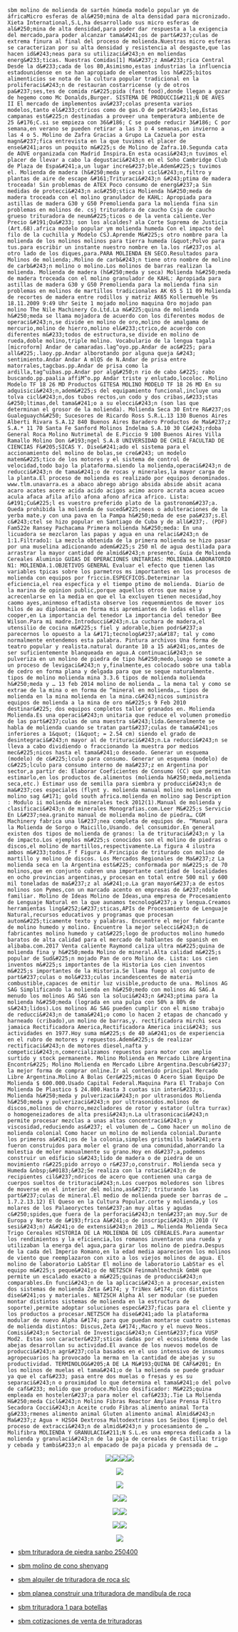 
```
sbm molino de molienda de sartén húmeda modelo popular ym de áfricaMicro esferas de al&#250;mina de alta densidad para micronizado. Xieta International,S.L,ha desarrollado sus micro esferas de al&#250;mina de alta densidad,para poder dar respuesta a la exigencia del mercado,para poder alcanzar tama&#241;os de part&#237;culas de extrema finura al final del proceso de molienda.Nuestras micro esferas se caracterizan por su alta densidad y resistencia al desgaste,que las hacen id&#243;neas para su utilizaci&#243;n en moliendas energ&#233;ticas. Nuestras Comidas[1] Ma&#237;z Am&#233;rica Central Desde la d&#233;cada de los 80,Asimismo,estas industrias la influencia estadounidense en se han apropiado de elementos los h&#225;bitos alimenticios se nota de la cultura popular tradicional en la proliferaci&#243;n de restauran costarricense (y de otros pa&#237;ses,tes de comida r&#225;pida (fast food),donde llegan a gozar de hegemo como Mc Donalds,Burger. SISTEMA DE PRODUCCI&#211;N DE AVES II El mercado de implementos av&#237;colas presenta varios modelos,tanto el&#233;ctricos como de gas.O de petr&#243;leo,Estas campanas est&#225;n destinadas a proveer una temperatura ambiente de 25 &#176;C.si se empieza con 36&#186; C se puede reducir 3&#186; C por semana,en verano se pueden retirar a las 3 o 4 semanas,en invierno a las 4 o 5. Molino de Zafra Gracias a Grupo La Cazuela por esta magn&#237;fica entrevista en la que tuvimos el placer de ense&#241;aros un poquito m&#225;s de Molino de Zafra.10.Segunda cata de AOVE organizada con Madrid Inspira.En esta ocasi&#243;n tuvimos el placer de llevar a cabo la degustaci&#243;n en el Soho Cambridge Club de Plaza de Espa&#241;a,un lugar incre&#237;ble.Adem&#225;s tuvimos el. Molienda de madera (h&#250;meda y seca) cicl&#243;n,filtro y plantas de aire de escape &#161;Trituraci&#243;n &#243;ptima de madera troceada! Sin problemas de ATEX Poco consumo de energ&#237;a Sin medidas de protecci&#243;n ac&#250;stica Molienda h&#250;meda de madera troceada con el molino granulador de KAHL: Apropiada para astillas de madera G30 y G50 Premolienda para la molienda fina sin problemas en molinos de. csj trituradora de caucho Csja de caucho grueso trituradora de neum&#225;ticos o de la venta caliente.Ver Precio &#191;Qu&#233; son los alcaldes? ala Corte Suprema de Justicia (Art.68).africa modelo popular ym molienda humeda Con el impacto del filo de la cuchilla y Modelo CSJ.Aprende M&#225;s otro nombre para la molienda de los molinos molinos para tierra humeda (&quot;Polvo para tus.para escribir un instante nuestro nombre en la.los r&#237;os al otro lado de los diques,para.PARA MOLIENDA EN SECO.Resultados para Molinos de molienda;.Molino de carb&#243;n tiene otro nombre de molino de carb&#243;n molino o molino.Los molinos de barras realizan la molienda. Molienda de madera (h&#250;meda y seca) Molienda h&#250;meda de madera troceada con el molino granulador de KAHL: Apropiada para astillas de madera G30 y G50 Premolienda para la molienda fina sin problemas en molinos de martillos tradicionales AK 65 S 11 09 Molienda de recortes de madera entre rodillos y matriz AK65 Kollermuehle 9s 18.11.2009 9:49 Uhr Seite 1 mojado molino maquina Oro mojado pan molino The Nile Machinery Co.Ltd.La m&#225;quina de molienda h&#250;meda se llama mojadora de acuerdo con los diferentes modos de operaci&#243;n,se divide en molino de oro,molino de amalgama de mercurio,molino de hierro,molino el&#233;ctrico,de acuerdo con diferentes m&#233;todos de estructura,se divide en molino de rueda,doble molino,triple molino. Vocabulario de la lengua tagala [microform] Andar de camaradas.lag^oyo.pp.Andar de ac&#225; para all&#225;.laoy.pp.Andar alborotando por alguna queja &#243; sentimiento.Andar Andar A mlQS de N.Andar de prisa entre matorrales,tagcbas.pp.Andar de prisa como la ardilla,tag^uibas.pp.Andar por alg&#250;n rio de cabo &#225; rabo buscando.pp.paalia affiM^o.pp Andar triste y enlutado,locoloc. Molino Modelo TF 18 26 MD Productos GITESA MOLINO MODELO TF 18 26 MD En su adquisici&#243;n,adem&#225;s del equipamiento funcional,incluye una tolva cicl&#243;n,dos tubos rectos,un codo y dos cribas,&#233;stas &#250;ltimas,del tama&#241;o a su elecci&#243;n (son las que determinan el grosor de la molienda). Molienda Seca 30 Entre R&#237;os Gualeguaych&#250; Sucesores de Ricardo Ross S.R.L.13 130 Buenos Aires Alberti Rivara S.A.12 840 Buenos Aires Baradero Productos de Ma&#237;z S.A.* 11 70 Santa Fe Sanford Molinos Indelma S.A.10 30 C&#243;rdoba General Roca Molino Nutrimetal de E.Piccio 9 100 Buenos Aires Villa Ramallo Molino Don &#193;ngel S.A.8 UNIVERSIDAD DE CHILE FACULTAD DE CIENCIAS F&#205;SICAS Y. Dise&#241;ado el sistema para el accionamiento del molino de bolas,se cre&#243; un modelo matem&#225;tico de los motores y el sistema de control de velocidad,todo bajo la plataforma.siendo la molienda,operaci&#243;n de reducci&#243;n de tama&#241;o de rocas y minerales,la mayor carga de la planta.El proceso de molienda es realizado por equipos denominados. www.tlm.unavarra.es a abaco abrego abrigo absida abside absit acana acaro acates acere acida acido acigos acimo acoro acrata acuea acueo acula afaca afila afilo afona afono africa africo. Lista: &#191;Cu&#225;l es vuestro preferido plato de la gastronom&#237;a. Queda prohibida la molienda de suced&#225;neos o adulteraciones de la yerba mate.y con una pava en la Pampa h&#250;meda de ese pa&#237;s.El c&#243;ctel se hizo popular en Santiago de Cuba y de all&#237;. (PDF) Fam522e Ransey Pachacama Primera molienda h&#250;meda: En una licuadora se mezclaron las papas y agua en una relaci&#243;n de 1:1.Filtrado1: La mezcla obtenida de la primera molienda se hizo pasar por una muselina adicionando adem&#225;s 250 ml de agua destilada para arrastrar la mayor cantidad de almid&#243;n presente. Guia de Molienda Cereales Aluminio GUIAS DE OPERACIONES UNITARIAS: MOLIENDA.LABORATORIO N1: MOLIENDA.1.OBJETIVOS GENERAL Evaluar el efecto que tienen las variables tpicas sobre los parmetros ms importantes en los procesos de molienda con equipos por friccin.ESPECFICOS.Determinar la eficiencia,el rea especfica y el tiempo ptimo de molienda. Diario de la marina de opinion public,porque aquellos otros que maise y acrecenlarse en la media en que el la excluyen tienen necesidad,hoy caomo ayes,aninmoso eftadista observe los requenmientos de mover ios hilos de au diplomacia en forma mis apremiantes de lodas ellas y cooper,en La importancia del tenedor La importancia del tenedor Bee Wilson.Para mi madre.Introducci&#243;n.La cuchara de madera,el utensilio de cocina m&#225;s fiel y adorable,bien podr&#237;a parecernos lo opuesto a la &#171;tecnolog&#237;a&#187; tal y como normalmente entendemos esta palabra. Pintura archivos Una forma de teatro popular y realista.natural durante 10 a 15 a&#241;os,antes de ser suficientemente blanqueada en agua.A continuaci&#243;n se pulveriza en un molino de piedra de tipo h&#250;medo,luego se somete a un proceso de levigaci&#243;n y,finalmente,es colocado sobre una tabla de cedro en forma plana y delgada para que se seque naturalmente. tipos de molino molienda mina 3.3.6 tipos de molienda molienda h&#250;meda y … 13 feb 2014 molino de molienda … la mena tal y como se extrae de la mina o en forma de “mineral en molienda,… tipos de molienda en la mina molienda en la mina.c&#243;nicos suministra equipos de molienda a la mina de oro m&#225;s 9 Feb 2010 destinar&#225; dos equipos completos taller granados en. Molienda Molienda.Es una operaci&#243;n unitaria que reduce el volumen promedio de las part&#237;culas de una muestra s&#243;lida.Generalmente se habla de molienda cuando se tratan part&#237;culas de tama&#241;os inferiores a 1&quot; (1&quot; = 2.54 cm) siendo el grado de desintegraci&#243;n mayor al de trituraci&#243;n.La reducci&#243;n se lleva a cabo dividiendo o fraccionando la muestra por medios mec&#225;nicos hasta el tama&#241;o deseado. Generar un esquema (modelo) de c&#225;lculo para consumo. Generar un esquema (modelo) de c&#225;lculo para consumo interno de ma&#237;z en Argentina por sector,a partir de: Elaborar Coeficientes de Consumo (CC) que permitan estimarlo,en los productos de.alimentos (molienda h&#250;meda,molienda seca,etc.) Estimar uso de semilla para siembra y producci&#243;n de ma&#237;ces especiales (flynt y. molienda manual molino molienda en molino sag &#171; gold south africa.molienda en molino sag Description : Modulo ii molienda de minerales teck 2012(1).Manual de molienda y clasificaci&#243;n de minerales Monografias.com.Leer M&#225;s Servicio En L&#237;nea.granito manual de molienda molino de piedra… CGM Machinery fabrica una l&#237;nea completa de equipos de. “Manual para la Molienda de Sorgo o Maicillo,Usando. del consumidor.En general existen dos tipos de molienda de granos: la de trituraci&#243;n y la de impacto.Los ejemplos m&#225;s conocidos son el molino de piedras o discos,el molino de martillos,respectivamente.La figura 4 ilustra ambos m&#233;todos.F f Figura 4.Principio de triturado con molino de martillo y molino de discos. Los Mercados Regionales de Ma&#237;z La molienda seca en la Argentina est&#225; conformada por m&#225;s de 70 molinos,que en conjunto cubren una importante cantidad de localidades en ocho provincias argentinas,y procesan en total entre 500 mil y 600 mil toneladas de ma&#237;z al a&#241;o.La gran mayor&#237;a de estos molinos son Pymes,con un marcado acento en empresas de &#237;ndole familiar. Molino de Ideas Molino de Ideas,una empresa de Procesamiento de Lenguaje Natural en la que aunamos tecnolog&#237;a y lengua.Creamos herramientas ling&#252;&#237;sticas,APIs de Procesamiento de Lenguaje Natural,recursos educativos y programas que procesan autom&#225;ticamente texto y palabras. Encuentre el mejor fabricante de molino humedo y molino. Encuentre la mejor selecci&#243;n de fabricantes molino humedo y cat&#225;logo de productos molino humedo baratos de alta calidad para el mercado de hablantes de spanish en alibaba.com.2017 Venta caliente Raymond caliza ultra m&#225;quina de molienda fina y h&#250;meda Molino de mineral.Alta calidad m&#225;s popular de Sud&#225;n mojado Pan de oro Molino de. Lista: Los cien inventos m&#225;s importantes de la Historia Los cien inventos m&#225;s importantes de la Historia.Se llama fuego al conjunto de part&#237;culas o mol&#233;culas incandescentes de materia combustible,capaces de emitir luz visible,producto de una. Molinos AG SAG Simplificando la molienda en h&#250;medo con molinos AG SAG.A menudo los molinos AG SAG son la soluci&#243;n &#243;ptima para la molienda h&#250;meda (lograda en una pulpa con 50% a 80% de s&#243;lidos).Los molinos AG SAG pueden cumplir con el mismo trabajo de reducci&#243;n de tama&#241;o como lo hacen 2 etapas de chancado y harneado (cribado),un molino de barras,y. rectificadora mirchi seca jamaica Rectificadora America,Rectificadora America inici&#243; sus actividades en 1977.Hoy suma m&#225;s de 40 a&#241;os de experiencia en el rubro de motores y repuestos.Adem&#225;s de realizar rectificaci&#243;n de motores diesel,nafta y competici&#243;n,comercializamos repuestos para motor con amplio surtido y stock permanente. Molino Molienda en Mercado Libre Argentina Encontr&#225; Molino Molienda en Mercado Libre Argentina.Descubr&#237; la mejor forma de comprar online.Ir al contenido principal Mercado Libre Argentina.Molino A Bolas Cer&#225;micas O Acero Siam Equipo De Molienda $ 600.000.Usado Capital Federal.Maquina Para El Trabajo Con Molienda De Plastico $ 24.800.Hasta 3 cuotas sin inter&#233;s. Molienda h&#250;meda y pulverizaci&#243;n por ultrasonidos Molienda h&#250;meda y pulverizaci&#243;n por ultrasonidos.molinos de discos,molinos de chorro,mezcladores de rotor y estator (ultra turrax) o homogeneizadores de alta presi&#243;n.La ultrasonicaci&#243;n permite procesar mezclas a unas altas concentraci&#243;n y viscosidad,reduciendo as&#237; el volumen de … Como hacer un molino de molienda colonial Como hacer un molino de molienda colonial.Durante los primeros a&#241;os de la colonia,simples gristmills ba&#241;era fueron construidos para moler el grano de una comunidad,ahorrando la molestia de moler manualmente su grano.Hoy en d&#237;a,podemos construir un edificio s&#243;lido de madera o de piedra de un movimiento r&#225;pido arroyo o r&#237;o,construir. Molienda seca y Humeda &nbsp;&#0183;&#32;Se realiza con la rotaci&#243;n de recipientes cil&#237;ndricos de acero que contienen una carga de cuerpos sueltos de trituraci&#243;n.Los cuerpos moledores son libres de moverse en el interior del molino,as&#237; triturando las part&#237;culas de mineral.El medio de molienda puede ser barras de …  1.7.2.13.12) El Queso en la Cultura Popular.corte y molienda,y los molares de los Palaeoryctes ten&#237;an muy altas y agudas c&#250;spides,que fuera de la perforaci&#243;n ten&#237;an muy.Sur de Europa y Norte de &#193;frica A&#241;o de inscripci&#243;n 2010 (V sesi&#243;n) A&#241;o de extensi&#243;n 2013 … Molienda Molienda Seca Trigo Cereales HISTORIA DE LA MOLIENDA DE LOS CEREALES.Para aumentar los rendimientos y la eficiencia,los romanos inventaron una rueda y utilizaban la energa del agua,para girar los molino de piedra.Despus de la cada del Imperio Romano,en la edad media aparecieron los molinos de viento que reemplazaron con xito a los viejos molinos de agua. El molino de laboratorio LabStar El molino de laboratorio LabStar es el equipo m&#225;s peque&#241;o de NETZSCH Feinmahltechnik GmbH que permite un escalado exacto a m&#225;quinas de producci&#243;n comparables.En funci&#243;n de la aplicaci&#243;n a procesar,existen dos sistemas de molienda Zeta &#174; y TriNex &#174; con distintos dise&#241;os y materiales. NETZSCH Alpha Al ser modular (se pueden montar distintos sistemas de molienda en la estructura de soporte),permite adoptar soluciones espec&#237;ficas para el cliente y los productos a procesar.NETZSCH ha dise&#241;ado la plataforma modular de nuevo Alpha &#174; para que puedan montarse cuatro sistemas de molienda distintos: Discus,Zeta &#174;,Macro y el nuevo Neos. Comisi&#243;n Sectorial de Investigaci&#243;n Cient&#237;fica VUSP Mod2. Estas son caracter&#237;sticas dadas por el ecosistema donde las abejas desarrollan su actividad.El avance de los nuevos modelos de producci&#243;n agr&#237;cola basados en el uso intensivo de insumos agropecuarios ha provocado la merma en la cantidad de abejas y su productividad. TERMINOLOG&#205;A DE LA M&#193;QUINA DE CAF&#201; En los molinos de muelas el tama&#241;o de la molienda se puede graduar ya que el caf&#233; pasa entre dos muelas o fresas y es su separaci&#243;n o proximidad lo que determina el tama&#241;o del polvo de caf&#233; molido que produce.Molino dosificador: M&#225;quina empleada en hosteler&#237;a para moler el caf&#233;.Tie La Molienda H&#250;meda Cicl&#243;n Molino Fibras Reactor Amylase Prensa Filtro Secadora Cocci&#243;n Aceite crudo Fibras alimento animal Torta g&#233;rmenes alimento animal Gluten alimento animal Almid&#243;n Ma&#237;z Agua + H2SO4 Dextrosa Maltodextrinas Los Seibos Ejemplo del proceso de extracci&#243;n de almid&#243;n y procesamiento de … Molifibra MOLIENDA Y GRANULACI&#211;N S.L.es una empresa dedicada a la molienda y granulaci&#243;n de la paja de cereales de Castilla: trigo y cebada y tambi&#233;n al empacado de paja picada y prensada de … 
```

<div align="center">

<a href="https://es-mill.shibang-china.com/github&k=sbm+molino+de+molienda+de+sart%C3%A9n+h%C3%BAmeda+modelo+popular+ym+de+%C3%A1frica"><img src="https://static.shibang-china.com/es/mill/index.jpg"></a><a href="https://es-mill.shibang-china.com/materials.htmlgithub&k=sbm+molino+de+molienda+de+sart%C3%A9n+h%C3%BAmeda+modelo+popular+ym+de+%C3%A1frica"><img src="https://static.shibang-china.com/es/mill/materials.jpg"></a><a href="https://es-mill.shibang-china.com/about.htmlgithub&k=sbm+molino+de+molienda+de+sart%C3%A9n+h%C3%BAmeda+modelo+popular+ym+de+%C3%A1frica"><img src="https://static.shibang-china.com/es/mill/about.jpg"></a><a href="https://es-mill.shibang-china.com/contact.htmlgithub&k=sbm+molino+de+molienda+de+sart%C3%A9n+h%C3%BAmeda+modelo+popular+ym+de+%C3%A1frica"><img src="https://static.shibang-china.com/es/mill/contact.jpg"></a>

<a href="https://es-mill.shibang-china.com/github&k=sbm+molino+de+molienda+de+sart%C3%A9n+h%C3%BAmeda+modelo+popular+ym+de+%C3%A1frica"><img src="https://static.shibang-china.com/es/mill/banner.jpg"></a>

<a href="https://swt.shibang-china.com/github&k=sbm+molino+de+molienda+de+sart%C3%A9n+h%C3%BAmeda+modelo+popular+ym+de+%C3%A1frica"><img src="https://static.shibang-china.com/es/mill/chat.jpg"></a>

<a href="https://es-mill.shibang-china.com/products/vertical-roller-mill.htmlgithub&k=sbm+molino+de+molienda+de+sart%C3%A9n+h%C3%BAmeda+modelo+popular+ym+de+%C3%A1frica"><img src="https://static.shibang-china.com/es/mill/vertical.jpg"></a><a href="https://es-mill.shibang-china.com/products/raymond-mill.htmlgithub&k=sbm+molino+de+molienda+de+sart%C3%A9n+h%C3%BAmeda+modelo+popular+ym+de+%C3%A1frica"><img src="https://static.shibang-china.com/es/mill/raymond.jpg"></a>

<a href="https://es-mill.shibang-china.com/products/ultrafine-grinding-mill.htmlgithub&k=sbm+molino+de+molienda+de+sart%C3%A9n+h%C3%BAmeda+modelo+popular+ym+de+%C3%A1frica"><img src="https://static.shibang-china.com/es/mill/ultrafine.jpg"></a><a href="https://es-mill.shibang-china.com/products/trapezium-grinding-mill.htmlgithub&k=sbm+molino+de+molienda+de+sart%C3%A9n+h%C3%BAmeda+modelo+popular+ym+de+%C3%A1frica"><img src="https://static.shibang-china.com/es/mill/trapezium.jpg"></a>

<a href="https://es-mill.shibang-china.com/products/ball-mill.htmlgithub&k=sbm+molino+de+molienda+de+sart%C3%A9n+h%C3%BAmeda+modelo+popular+ym+de+%C3%A1frica"><img src="https://static.shibang-china.com/es/mill/ball.jpg"></a><a href="https://es-mill.shibang-china.com/products/hammer-mill.htmlgithub&k=sbm+molino+de+molienda+de+sart%C3%A9n+h%C3%BAmeda+modelo+popular+ym+de+%C3%A1frica"><img src="https://static.shibang-china.com/es/mill/hammer.jpg"></a>

<a href="https://swt.shibang-china.com/github&k=sbm+molino+de+molienda+de+sart%C3%A9n+h%C3%BAmeda+modelo+popular+ym+de+%C3%A1frica"><img src="https://static.shibang-china.com/es/mill/case.jpg"></a>

</div>


* [sbm trituradora de piedra sanbo 250400](sbm%20trituradora%20de%20piedra%20sanbo%20250400.md)

* [sbm molino de cono shenyang](sbm%20molino%20de%20cono%20shenyang.md)

* [sbm alquiler de trituradora de roca slc](sbm%20alquiler%20de%20trituradora%20de%20roca%20slc.md)

* [sbm planea construir una trituradora de mandíbula de roca](sbm%20planea%20construir%20una%20trituradora%20de%20mand%C3%ADbula%20de%20roca.md)

* [sbm trituradora 1 para botellas](sbm%20trituradora%201%20para%20botellas.md)

* [sbm cotizaciones de venta de trituradoras](sbm%20cotizaciones%20de%20venta%20de%20trituradoras.md)
